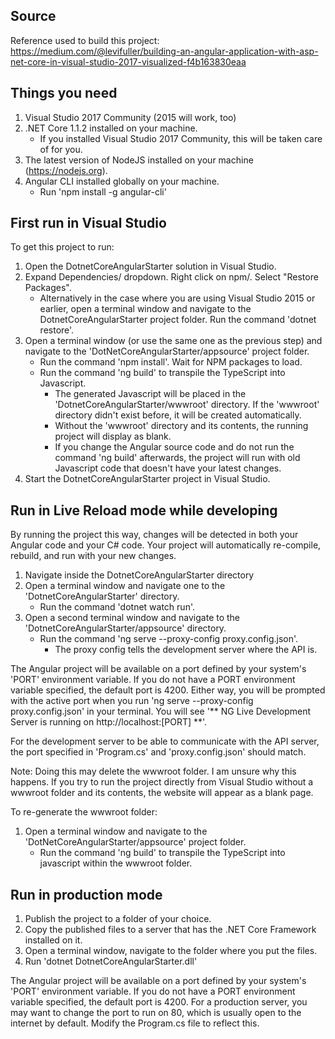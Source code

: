 ## Source

Reference used to build this project: https://medium.com/@levifuller/building-an-angular-application-with-asp-net-core-in-visual-studio-2017-visualized-f4b163830eaa

## Things you need
1. Visual Studio 2017 Community (2015 will work, too)
2. .NET Core 1.1.2 installed on your machine.
    * If you installed Visual Studio 2017 Community, this will be taken care of for you.
3. The latest version of NodeJS installed on your machine (https://nodejs.org).
4. Angular CLI installed globally on your machine.
    * Run 'npm install -g angular-cli'

## First run in Visual Studio

To get this project to run:

1. Open the DotnetCoreAngularStarter solution in Visual Studio.
2. Expand Dependencies/ dropdown. Right click on npm/. Select "Restore Packages".
    * Alternatively in the case where you are using Visual Studio 2015 or earlier, open a terminal window and navigate to the DotnetCoreAngularStarter project folder. Run the command 'dotnet restore'.
3. Open a terminal window (or use the same one as the previous step) and navigate to the 'DotNetCoreAngularStarter/appsource' project folder.
    * Run the command 'npm install'. Wait for NPM packages to load.
    * Run the command 'ng build' to transpile the TypeScript into Javascript.
	    * The generated Javascript will be placed in the 'DotnetCoreAngularStarter/wwwroot' directory. If the 'wwwroot' directory didn't exist before, it will be created automatically.
        * Without the 'wwwroot' directory and its contents, the running project will display as blank.
        * If you change the Angular source code and do not run the command 'ng build' afterwards, the project will run with old Javascript code that doesn't have your latest changes.
4. Start the DotnetCoreAngularStarter project in Visual Studio.

## Run in Live Reload mode while developing

By running the project this way, changes will be detected in both your Angular code and your C# code. Your project will automatically re-compile, rebuild, and run with your new changes.

1. Navigate inside the DotnetCoreAngularStarter directory
2. Open a terminal window and navigate one to the 'DotnetCoreAngularStarter' directory.
    * Run the command 'dotnet watch run'.
3. Open a second terminal window and navigate to the 'DotnetCoreAngularStarter/appsource' directory.
    * Run the command 'ng serve --proxy-config proxy.config.json'.
        * The proxy config tells the development server where the API is.

The Angular project will be available on a port defined by your system's 'PORT' environment variable. If you do not have a PORT environment variable specified, the default port is 4200. Either way, you will be prompted with the active port when you run 'ng serve --proxy-config proxy.config.json' in your terminal. You will see '** NG Live Development Server is running on http://localhost:[PORT] **'.

For the development server to be able to communicate with the API server, the port specified in 'Program.cs' and 'proxy.config.json' should match.

Note: Doing this may delete the wwwroot folder. I am unsure why this happens. If you try to run the project directly from Visual Studio without a wwwroot folder and its contents, the website will appear as a blank page.

To re-generate the wwwroot folder:

1. Open a terminal window and navigate to the 'DotNetCoreAngularStarter/appsource' project folder.
    * Run the command 'ng build' to transpile the TypeScript into javascript within the wwwroot folder.

## Run in production mode

1. Publish the project to a folder of your choice.
2. Copy the published files to a server that has the .NET Core Framework installed on it.
3. Open a terminal window, navigate to the folder where you put the files.
4. Run 'dotnet DotnetCoreAngularStarter.dll'

The Angular project will be available on a port defined by your system's 'PORT' environment variable. If you do not have a PORT environment variable specified, the default port is 4200.
For a production server, you may want to change the port to run on 80, which is usually open to the internet by default. Modify the Program.cs file to reflect this.
